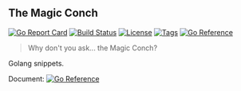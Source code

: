 ## The Magic Conch

[![Go Report Card](https://goreportcard.com/badge/github.com/surfinggo/mc)](https://goreportcard.com/report/github.com/surfinggo/mc)
[![Build Status](https://travis-ci.com/surfinggo/mc.svg?branch=main)](https://travis-ci.com/surfinggo/mc)
[![License](https://img.shields.io/github/license/surfinggo/mc?color=blue)](https://github.com/surfinggo/mc/blob/main/LICENSE)
[![Tags](https://img.shields.io/github/v/tag/surfinggo/mc)](https://github.com/surfinggo/mc/tags)
[![Go Reference](https://pkg.go.dev/badge/github.com/surfinggo/mc.svg)](https://pkg.go.dev/github.com/surfinggo/mc)

> Why don't you ask... the Magic Conch? 

Golang snippets.

Document: [![Go Reference](https://pkg.go.dev/badge/github.com/surfinggo/mc.svg)](https://pkg.go.dev/github.com/surfinggo/mc)
